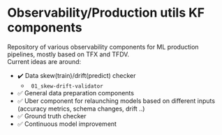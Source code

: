 # Observability/Production utils KF components

Repository of various observability components for ML production pipelines, mostly based on TFX and TFDV.  
Current ideas are around:

- :heavy_check_mark: Data skew(train)/drift(predict) checker
    - ``` 01_skew-drift-validator```
- :white_check_mark: General data preparation components
- :white_check_mark: Uber component for relaunching models based on different inputs (accuracy metrics, schema changes, drift ..)
- :white_check_mark: Ground truth checker
- :white_check_mark: Continuous model improvement

  
